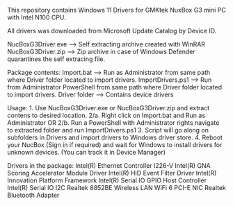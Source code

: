 This repository contains Windows 11 Drivers for GMKtek NuxBox G3 mini PC with Intel N100 CPU.

All drivers was downloaded from Microsoft Update Catalog by Device ID.

  NucBoxG3Driver.exe --> Self extracting archive created with WinRAR
  NucBoxG3Driver.zip --> Zip archive in case of Windows Defender quarantines the self extracing file.

  Package contents:
    Import.bat --> Run as Administrator from same path where Driver folder located to import drivers.
    ImportDrivers.ps1 --> Run from Administrator PowerShell from same path where Driver folder located to import drivers.
    Driver folder --> Contains device drivers

  Usage:
    1. Use NucBoxG3Driver.exe or NucBoxG3Driver.zip and extract contens to desired location.
    2/a. Right click on Import.bat and Run as Administrator
        OR
    2/b. Run a PowerShell with Administrator rights navigate to extracted folder and run ImportDrivers.ps1
    3. Script will go along on subfolders in Drivers and import drivers to Windows driver store.
    4. Reboot your NucBox (Sign in if required) and wait for Windows to install drivers for unknown devices. (You can track it in Device Manager)


  Drivers in the package:
    Intel(R) Ethernet Controller I226-V
    Intel(R) GNA Scoring Accelerator Module Driver
    Intel(R) HID Event Filter Driver Intel(R) Innovation Platform Framework
    Intel(R) Serial IO GPIO Host Controller
    Intel(R) Serial IO I2C
    Realtek 8852BE Wireless LAN WiFi 6 PCI-E NIC
    Realtek Bluetooth Adapter
